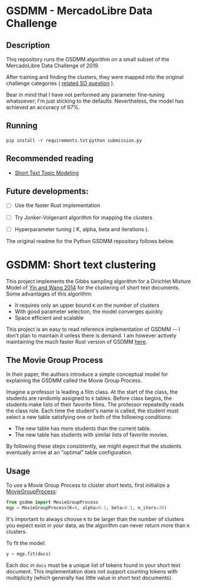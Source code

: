 # GSDMM - MercadoLibre Data Challenge

## Description

This repository runs the GSDMM algorithm on a small subset of the MercadoLibre Data Challenge of 2019.

After training and finding the clusters, they were mapped into the original challenge categories ( [related SO question](https://stackoverflow.com/questions/55258457/find-mapping-that-translates-one-list-of-clusters-to-another-in-python/55258990) ).

Bear in mind that I have not performed any parameter fine-tuning whatsoever; I'm just sticking to the defaults. Nevertheless, the model has achieved an accuracy of 67%.

## Running

` pip install -r requirements.txt `
` python submission.py `

## Recommended reading

- [Short Text Topic Modeling](https://towardsdatascience.com/short-text-topic-modeling-70e50a57c883)

## Future developments:

- [ ] Use the faster Rust implementation

- [ ] Try Jonker-Volgenant algorithm for mapping the clusters

- [ ] Hyperparameter tuning ( K, alpha, beta and iterations ).



The original readme for the Python GSDMM repository follows below.


# GSDMM: Short text clustering

This project implements the Gibbs sampling algorithm for a Dirichlet Mixture Model of [Yin and Wang 2014](https://pdfs.semanticscholar.org/058a/d0815ce350f0e7538e00868c762be78fe5ef.pdf) for the 
clustering of short text documents. 
Some advantages of this algorithm:
 - It requires only an upper bound `K` on the number of clusters
 - With good parameter selection, the model converges quickly
 - Space efficient and scalable

This project is an easy to read reference implementation of GSDMM -- I don't plan to maintain it unless there is demand. I am however actively maintaining the much faster Rust version of GSDMM [here](https://github.com/rwalk/gsdmm-rust).

## The Movie Group Process
In their paper, the authors introduce a simple conceptual model for explaining the GSDMM called the Movie Group Process.

Imagine a professor is leading a film class. At the start of the class, the students
are randomly assigned to `K` tables. Before class begins, the students make lists of
their favorite films. The professor repeatedly reads the class role. Each time the student's name is called,
the student must select a new table satisfying one or both of the following conditions:

- The new table has more students than the current table.
- The new table has students with similar lists of favorite movies.

By following these steps consistently, we might expect that the students eventually arrive at an "optimal" table configuration.

## Usage
To use a Movie Group Process to cluster short texts, first initialize a [MovieGroupProcess](gsdmm/mgp.py):
```python
from gsdmm import MovieGroupProcess
mgp = MovieGroupProcess(K=8, alpha=0.1, beta=0.1, n_iters=30)
```
It's important to always choose `K` to be larger than the number of clusters you expect exist in your data, as the algorithm
can never return more than `K` clusters.

To fit the model:
```python
y = mgp.fit(docs)
```
Each doc in `docs` must be a unique list of tokens found in your short text document. This implementation does not support
counting tokens with multiplicity (which generally has little value in short text documents).
